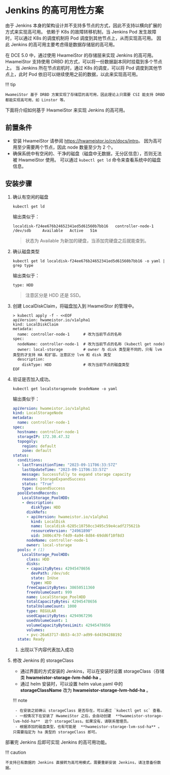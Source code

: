 # Jenkins 的高可用性方案

由于 Jenkins 本身的架构设计并不支持多节点的方式，因此不支持以横向扩展的方式来实现高可用。
依赖于 K8s 的故障转移机制，当 Jenkins Pod 发生故障时，可以通过 K8s 的调度机制将 Pod 调度到其他节点上，从而实现高可用。
因此 Jenkins 的高可用主要考虑得是数据存储层的高可用。

在 DCE 5.0 中，通过使用 HwameiStor 的存储层来实现 Jenkins 的高可用。
HwameiStor 支持使用 DRBD 的方式，可以将一份数据副本同时挂载到多个节点上。
当 Jenkins 所在节点宕机时，通过 K8s 的调度，可以将 Pod 调度到其他节点上，此时 Pod 依旧可以继续使用之前的数据，以此来实现高可用。

!!! tip

    HwameiStor 基于 DRBD 方案实现了存储层的高可用，因此理论上只需要 CSI 能支持 DRBD 都能实现高可用，如 Linstor 等。

下面将介绍如何基于 HwameiStor 来实现 Jenkins 的高可用。

## 前置条件

- 安装 HwameiStor 请参阅 <https://hwameistor.io/cn/docs/intro>。
  因为高可用至少需要两个节点，因此 node 数量至少为 2 个。
- 确保系统中有空闲的、干净的磁盘（磁盘中无数据，无分区信息），否则无法被 HwameiStor 使用。
  可以通过 `kubectl get ld` 命令来查看系统中的磁盘信息。

## 安装步骤

1. 确认有空闲的磁盘

    ```shell
    kubectl get ld
    ```

    输出类似于：

    ```console
    localdisk-f24ee676b24652341ed5d61560b7bb16   controller-node-1   /dev/sdb     Available   Active   51m
    ```

    > 状态为 Available 为新加的硬盘，当添加完硬盘之后就能查到。

2. 确认磁盘类型

    ```shell
    kubectl get ld localdisk-f24ee676b24652341ed5d61560b7bb16 -o yaml | grep type
    ```

    输出类似于：

    ```console
    type: HDD
    ```

    > 注意区分是 HDD 还是 SSD。

3. 创建 LocalDiskClaim，将磁盘加入到 HwameiStor 的管理中。

    ```shell
    > kubectl apply -f - <<EOF
    apiVersion: hwameistor.io/v1alpha1
    kind: LocalDiskClaim
    metadata:
      name: controller-node-1      # 改为当前节点的名称
    spec:
      nodeName: controller-node-1  # 改为当前节点的名称 (kubectl get node)
      owner: local-storage         # owner 与 disk 类型是不同的，只有 lvm 类型的才支持 HA 和扩容。注意区分 lvm 和 disk 类型
      description:
        diskType: HDD              # 改为当前节点的磁盘类型
    EOF
    ```

4. 验证是否加入成功。

    ```shell
    kubectl get localstoragenode $nodeName -o yaml
    ```

    输出类似于：

    ```yaml
    apiVersion: hwameistor.io/v1alpha1
    kind: LocalStorageNode
    metadata:
      name: controller-node-1
    spec:
      hostname: controller-node-1
      storageIP: 172.30.47.32
      topogoly:
        region: default
        zone: default
    status:
      conditions:
      - lastTransitionTime: "2023-09-11T06:33:57Z"
        lastUpdateTime: "2023-09-11T06:33:57Z"
        message: Successfully to expand storage capacity
        reason: StorageExpandSuccess
        status: "True"
        type: ExpandSuccess
      poolExtendRecords:
        LocalStorage_PoolHDD:
        - description:
            diskType: HDD
          diskRefs:
          - apiVersion: hwameistor.io/v1alpha1
            kind: LocalDisk
            name: localdisk-6285c10750cc3495c59e4cadf275621b
            resourceVersion: "24961890"
            uid: 3406c479-f4d9-4a94-8d84-69dd6f10f8d3
          nodeName: controller-node-1
          owner: local-storage
      pools: # (1)
        LocalStorage_PoolHDD:
          class: HDD
          disks:
          - capacityBytes: 42945478656
            devPath: /dev/sdc
            state: InUse
            type: HDD
          freeCapacityBytes: 38650511360
          freeVolumeCount: 999
          name: LocalStorage_PoolHDD
          totalCapacityBytes: 42945478656
          totalVolumeCount: 1000
          type: REGULAR
          usedCapacityBytes: 4294967296
          usedVolumeCount: 1
          volumeCapacityBytesLimit: 42945478656
          volumes:
          - pvc-26a63717-8b53-4c37-ad99-6d4394288192
      state: Ready
    ```

    1. 出现以下内容代表加入成功

5. 修改 Jenkins 的 storageClass

    - 通过界面的方式安装的 Jenkins，可以在安装时设置 storageClass（存储类  **hwameistor-storage-lvm-hdd-ha** 。
    - 通过 helm 安装时，可以设置 helm value.yaml 中的  **storageClassName**  改为  **hwameistor-storage-lvm-hdd-ha** 。

    !!! note

        - 在安装之前确认 storageClass 是否存在，可以通过 `kubectl get sc` 查看。
        - 一般情况下在安装了 HwameiStor 之后，会自动创建  **hwameistor-storage-lvm-hdd-ha**  这个 storageClass。如果没有，请联系管理员。
        - 根据添加的磁盘类型，也有可能是  **hwameistor-storage-lvm-ssd-ha** 。只需要指定为 ha 类型的 storageClass 即可。

部署完 Jenkins 后即可实现 Jenkins 的高可用功能。

!!! caution

    不支持已有数据的 Jenkins 直接转为高可用模式，需要重新安装 Jenkins，请注意备份数据。
